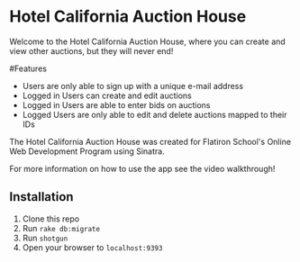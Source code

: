 # Hotel California Auction House  

Welcome to the Hotel California Auction House, where you can create and view other auctions, but they will never end! 

#Features 
- Users are only able to sign up with a unique e-mail address
- Logged in Users can create and edit auctions
- Logged in Users are able to enter bids on auctions 
- Logged Users are only able to edit and delete auctions mapped to their IDs

The Hotel California Auction House was created for Flatiron School's Online Web Development Program using Sinatra.

For more information on how to use the app see the video walkthrough!

## Installation 
1. Clone this repo
2. Run `rake db:migrate`
3. Run `shotgun`
4. Open your browser to `localhost:9393`



